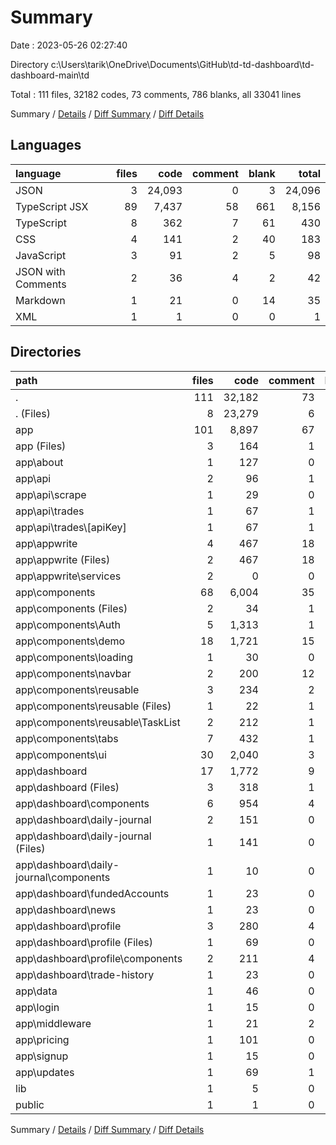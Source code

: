 # Summary

Date : 2023-05-26 02:27:40

Directory c:\\Users\\tarik\\OneDrive\\Documents\\GitHub\\td-td-dashboard\\td-dashboard-main\\td

Total : 111 files,  32182 codes, 73 comments, 786 blanks, all 33041 lines

Summary / [Details](details.md) / [Diff Summary](diff.md) / [Diff Details](diff-details.md)

## Languages
| language | files | code | comment | blank | total |
| :--- | ---: | ---: | ---: | ---: | ---: |
| JSON | 3 | 24,093 | 0 | 3 | 24,096 |
| TypeScript JSX | 89 | 7,437 | 58 | 661 | 8,156 |
| TypeScript | 8 | 362 | 7 | 61 | 430 |
| CSS | 4 | 141 | 2 | 40 | 183 |
| JavaScript | 3 | 91 | 2 | 5 | 98 |
| JSON with Comments | 2 | 36 | 4 | 2 | 42 |
| Markdown | 1 | 21 | 0 | 14 | 35 |
| XML | 1 | 1 | 0 | 0 | 1 |

## Directories
| path | files | code | comment | blank | total |
| :--- | ---: | ---: | ---: | ---: | ---: |
| . | 111 | 32,182 | 73 | 786 | 33,041 |
| . (Files) | 8 | 23,279 | 6 | 23 | 23,308 |
| app | 101 | 8,897 | 67 | 761 | 9,725 |
| app (Files) | 3 | 164 | 1 | 37 | 202 |
| app\\about | 1 | 127 | 0 | 4 | 131 |
| app\\api | 2 | 96 | 1 | 14 | 111 |
| app\\api\\scrape | 1 | 29 | 0 | 3 | 32 |
| app\\api\\trades | 1 | 67 | 1 | 11 | 79 |
| app\\api\\trades\\[apiKey] | 1 | 67 | 1 | 11 | 79 |
| app\\appwrite | 4 | 467 | 18 | 50 | 535 |
| app\\appwrite (Files) | 2 | 467 | 18 | 48 | 533 |
| app\\appwrite\\services | 2 | 0 | 0 | 2 | 2 |
| app\\components | 68 | 6,004 | 35 | 514 | 6,553 |
| app\\components (Files) | 2 | 34 | 1 | 8 | 43 |
| app\\components\\Auth | 5 | 1,313 | 1 | 21 | 1,335 |
| app\\components\\demo | 18 | 1,721 | 15 | 136 | 1,872 |
| app\\components\\loading | 1 | 30 | 0 | 2 | 32 |
| app\\components\\navbar | 2 | 200 | 12 | 11 | 223 |
| app\\components\\reusable | 3 | 234 | 2 | 15 | 251 |
| app\\components\\reusable (Files) | 1 | 22 | 1 | 4 | 27 |
| app\\components\\reusable\\TaskList | 2 | 212 | 1 | 11 | 224 |
| app\\components\\tabs | 7 | 432 | 1 | 39 | 472 |
| app\\components\\ui | 30 | 2,040 | 3 | 282 | 2,325 |
| app\\dashboard | 17 | 1,772 | 9 | 121 | 1,902 |
| app\\dashboard (Files) | 3 | 318 | 1 | 16 | 335 |
| app\\dashboard\\components | 6 | 954 | 4 | 49 | 1,007 |
| app\\dashboard\\daily-journal | 2 | 151 | 0 | 8 | 159 |
| app\\dashboard\\daily-journal (Files) | 1 | 141 | 0 | 5 | 146 |
| app\\dashboard\\daily-journal\\components | 1 | 10 | 0 | 3 | 13 |
| app\\dashboard\\fundedAccounts | 1 | 23 | 0 | 4 | 27 |
| app\\dashboard\\news | 1 | 23 | 0 | 4 | 27 |
| app\\dashboard\\profile | 3 | 280 | 4 | 36 | 320 |
| app\\dashboard\\profile (Files) | 1 | 69 | 0 | 3 | 72 |
| app\\dashboard\\profile\\components | 2 | 211 | 4 | 33 | 248 |
| app\\dashboard\\trade-history | 1 | 23 | 0 | 4 | 27 |
| app\\data | 1 | 46 | 0 | 2 | 48 |
| app\\login | 1 | 15 | 0 | 3 | 18 |
| app\\middleware | 1 | 21 | 2 | 6 | 29 |
| app\\pricing | 1 | 101 | 0 | 4 | 105 |
| app\\signup | 1 | 15 | 0 | 3 | 18 |
| app\\updates | 1 | 69 | 1 | 3 | 73 |
| lib | 1 | 5 | 0 | 2 | 7 |
| public | 1 | 1 | 0 | 0 | 1 |

Summary / [Details](details.md) / [Diff Summary](diff.md) / [Diff Details](diff-details.md)